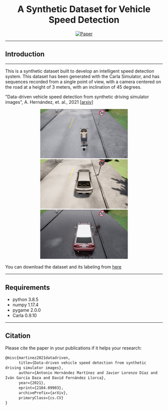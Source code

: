 <div align="center">    
 
# A Synthetic Dataset for Vehicle Speed Detection      
[![Paper](http://img.shields.io/badge/paper-arxiv.2104.09903-B31B1B.svg)](https://arxiv.org/abs/2104.09903)

</div>

---

## Introduction

---

This is a synthetic dataset built to develop an intelligent speed detection system. This dataset has been generated with the Carla Simulator, and has sequences recorded from a single point of view, with a camera centered on the road at a height of 3 meters, with an inclination of 45 degrees.

"Data-driven vehicle speed detection from synthetic driving simulator images", A. Hernández, et. al., 2021 [[arxiv](https://arxiv.org/abs/2104.09903)]

<p align="center">
  <img src="figs/Image01.jpg" width="280" />
  <img src="figs/Image02.jpg" width="280" /> 
  <img src="figs/Image03.jpg" width="280" />
</p>

You can download the dataset and its labeling from [here](https://universidaddealcala-my.sharepoint.com/:f:/g/personal/antonio_hernandezm_uah_es/Ekc3fwPznEpBlXMMLf4X6LUBSla5SYtRefCCPG9SPCbxzg?e=GaZTUT)

---

## Requirements

* python                    3.8.5
* numpy                     1.17.4
* pygame                    2.0.0
* Carla                     0.9.10

---

## Citation
Please cite the paper in your publications if it helps your research: 
```
@misc{martinez2021datadriven,
      title={Data-driven vehicle speed detection from synthetic driving simulator images}, 
      author={Antonio Hernández Martínez and Javier Lorenzo Díaz and Iván García Daza and David Fernández Llorca},
      year={2021},
      eprint={2104.09903},
      archivePrefix={arXiv},
      primaryClass={cs.CV}
}
```
